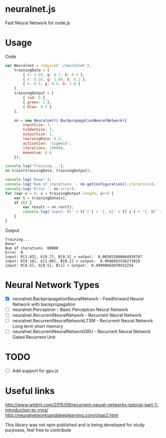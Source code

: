 # neuralnet.js
Fast Neural Network for node.js

# Usage
Code
```js
var Neuralnet = require('./neuralnet'),
    trainingData = [
        { r: 1.03, g: 0.7, b: 0.5 },
        { r: 0.16, g: 1.09, b: 0.2 },
        { r: 0.5, g: 0.5, b: 1.0 }
    ],
    trainingOutput = [
        { red: 0 },
        { green: 1 },
        { blue: 0.5 }
    ],

    nn = new Neuralnet().BackpropagationNeuralNetwork({
        inputSize: 3,
        hiddenSize: 3,
        outputSize: 1,
        learningRate: 0.3,
        activation: 'sigmoid',
        iterations: 100000,
        momentum: 0.6
    });

console.log('Training...');
nn.train(trainingData, trainingOutput);

console.log('Done!');
console.log('Num of iterations ', nn.getConfiguration().iterations);
console.log('Error ', nn.error);
for (var x = 0; x < trainingOutput.length; x++) {
    var t = trainingData[x];
    if (t) {
        var result = nn.run(t);
        console.log('input: R[' + t['r'] + '], G[' + t['g'] + '], B[' + t['b'] + '] > output: ', result[0]);
    }
}
```
Output
```
Training...
Done!
Num of iterations  60000
Error  0
input: R[1.03], G[0.7], B[0.5] > output:  0.005852680044926707
input: R[0.16], G[1.09], B[0.2] > output:  0.9946055536273819
input: R[0.5], G[0.5], B[1] > output:  0.49998682870432254
```

# Neural Network Types
- [x] neuralnet.BackpropagationNeuralNetwork - Feedforward Neural Network with backpropagation
- [ ] neuralnet.Perceptron - Basic Perceptron Neural Network
- [ ] neuralnet.RecurrentNeuralNetwork - Recurrent Neural Network
- [ ] neuralnet.RecurrentNeuralNetworkLTSM - Recurrent Neural Network Long term short memory
- [ ] neuralnet.RecurrentNeuralNetworkGRU - Recurrent Neural Network Gated Recurrent Unit

# TODO
- [ ] Add support for gpu.js

# Useful links

http://www.wildml.com/2015/09/recurrent-neural-networks-tutorial-part-1-introduction-to-rnns/
http://neuralnetworksanddeeplearning.com/chap2.html

This library was not npm published and is being developed for study purposes, feel free to contribute